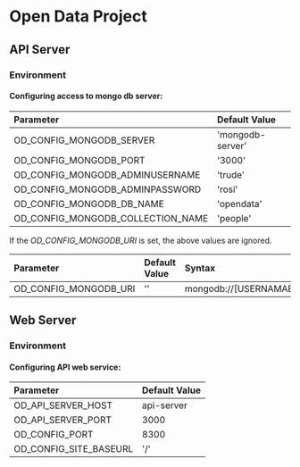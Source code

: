 # Open Data Project

## API Server
### Environment

#### Configuring access to mongo db server:

Parameter  | Default Value
:------------|:---------------
OD_CONFIG_MONGODB_SERVER          | 'mongodb-server' 
OD_CONFIG_MONGODB_PORT            | '3000' 
OD_CONFIG_MONGODB_ADMINUSERNAME   | 'trude' 
OD_CONFIG_MONGODB_ADMINPASSWORD   | 'rosi' 
OD_CONFIG_MONGODB_DB_NAME         | 'opendata' 
OD_CONFIG_MONGODB_COLLECTION_NAME | 'people'


 If the  _OD_CONFIG_MONGODB_URI_ is set, the above values are ignored.
 
 Parameter | Default Value | Syntax
:------------|:--------------- |:--------
OD_CONFIG_MONGODB_URI   | '' | mongodb://[USERNAMAE:PASSWORD@]HOSTNAME:PORT

## Web Server
### Environment

#### Configuring API web service:
Parameter | Default Value 
:------------|:---------------
OD_API_SERVER_HOST | api-server
OD_API_SERVER_PORT | 3000
OD_CONFIG_PORT         | 8300 
OD_CONFIG_SITE_BASEURL | '/' 



